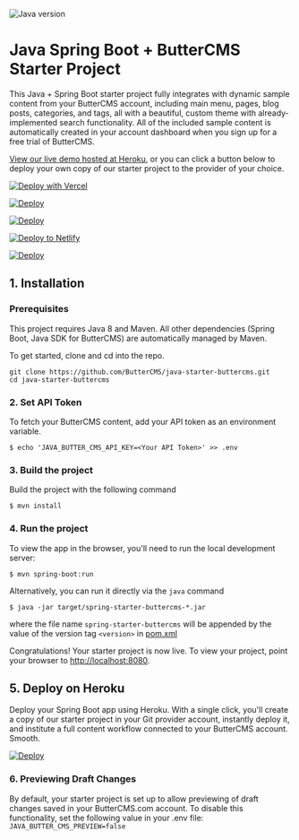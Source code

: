 ![Java version](https://img.shields.io/badge/Java-8-red)

# Java Spring Boot +  ButterCMS Starter Project

This Java + Spring Boot starter project fully integrates with dynamic sample 
content from your ButterCMS account, including main menu, pages, blog posts, 
categories, and tags, all with a beautiful, custom theme with already-implemented 
search functionality. All of the included sample content is automatically created 
in your account dashboard when you sign up for a free trial of ButterCMS.

[View our live demo hosted at Heroku](https://java-starter-buttercms.herokuapp.com/), or you can click a button below
to deploy your own copy of our starter project to the provider of your  choice.

[![Deploy with Vercel](https://vercel.com/button)](https://vercel.com/new/clone?repository-url=https%3A%2F%2Fgithub.com%2Fmartinalbert%2Fjava-starter-buttercms-test/dispatch/workflows/deploy-to-vercel?ref=master&env=JAVA_BUTTER_CMS_API_KEY)

[![Deploy](https://www.herokucdn.com/deploy/button.svg)](https://heroku.com/deploy?template=https://github.com/ButterCMS/java-starter-buttercms&env%5BJAVA_BUTTER_CMS_API_KEY%5D=check%20https://buttercms.com/settings)

[![Deploy](https://www.netlify.com/img/deploy/button.svg)](https://app.netlify.com/start/deploy?repository=https://github.com/martinalbert/java-starter-buttercms-test)

[![Deploy to Netlify](https://www.netlify.com/img/deploy/button.svg)](https://app.netlify.com/start/deploy?repository=https://github.com/martinalbert/java-starter-buttercms-test#JAVA_BUTTER_CMS_API_KEY=Your_ButterCMS_Token_Here&BUTTERCMS_PREVIEW=false)

<!-- %23JAVA_BUTTER_CMS_API_KEY=specialuniquevalue -->

[![Deploy](https://developer.stackblitz.com/img/open_in_stackblitz.svg)](https://stackblitz.com/github/martinalbert/java-starter-buttercms-test)

## 1. Installation

### Prerequisites

This project requires Java 8 and Maven. All other dependencies (Spring Boot, Java SDK for ButterCMS) are automatically managed by Maven.

To get started, clone and cd into the repo.

```
git clone https://github.com/ButterCMS/java-starter-buttercms.git
cd java-starter-buttercms
```

### 2. Set API Token

To fetch your ButterCMS content, add your API token as an environment variable.

`$ echo 'JAVA_BUTTER_CMS_API_KEY=<Your API Token>' >> .env`

### 3. Build the project

Build the project with the following command

`$ mvn install`

### 4. Run the project

To view the app in the browser, you'll need to run the local development server:

`$ mvn spring-boot:run`

Alternatively, you can run it directly via the `java` command

`$ java -jar target/spring-starter-buttercms-*.jar`

where the file name `spring-starter-buttercms` will be appended by the value of the version tag `<version>` in [pom.xml](pom.xml)

Congratulations! Your starter project is now live. To view your project, 
point your browser to [http://localhost:8080](http://localhost:8080).

## 5. Deploy on Heroku

Deploy your Spring Boot app using Heroku. With a single click, you'll create a 
copy of our starter project in your Git provider account, instantly deploy it, 
and institute a full content workflow connected to your ButterCMS account. Smooth.

[![Deploy](https://www.herokucdn.com/deploy/button.svg)](https://heroku.com/deploy?template=https://github.com/ButterCMS/java-starter-buttercms&env%5BJAVA_BUTTER_CMS_API_KEY%5D=check%20https://buttercms.com/settings)


### 6. Previewing Draft Changes

By default, your starter project is set up to allow previewing of draft changes 
saved in your ButterCMS.com account. To disable this functionality, set the 
following value in your .env file: `JAVA_BUTTER_CMS_PREVIEW=false`

